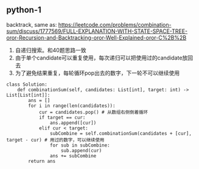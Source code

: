 ## python-1
backtrack, same as: https://leetcode.com/problems/combination-sum/discuss/1777569/FULL-EXPLANATION-WITH-STATE-SPACE-TREE-oror-Recursion-and-Backtracking-oror-Well-Explained-oror-C%2B%2B
1. 自递归搜索。和40题思路一致
2. 由于单个candidate可以重复使用，每次递归可以把使用过的candidate放回去
3. 为了避免结果重复，每轮循环pop出去的数字，下一轮不可以继续使用

```
class Solution:
    def combinationSum(self, candidates: List[int], target: int) -> List[List[int]]:
        ans = []
        for i in range(len(candidates)):
            cur = candidates.pop() # 从数组右侧倒着循环
            if target == cur:
                ans.append([cur])
            elif cur < target:
                subCombine = self.combinationSum(candidates + [cur], target - cur) # 用过的数字，可以继续使用
                for sub in subCombine:
                    sub.append(cur)
                ans += subCombine
        return ans
```
